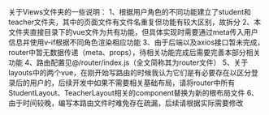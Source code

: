 关于Views文件夹的一些说明：
1、根据用户角色的不同功能建立了student和teacher文件夹，其中的页面文件有文件名重复但功能有较大区别，故拆分
2、本文件夹直接目录下的vue文件为共有功能，但具体实现时需要通过meta传入用户信息并使用v-if根据不同角色渲染相应功能
3、由于后端以及axios接口暂未完成，router中暂无数据传递（meta、props），待相关功能完成后需要完善本部分相关功能
4、路由配置见@/router/index.js（全文简称其为router文件）
5、关于layouts中的两个vue，在刚开始写路由的时候我认为它们是有必要存在以区分登录后的用户的，后续开发中如果不需要相关基础布局，请将router中所有StudentLayout、TeacherLayout相关的component替换为新的根布局文件
6、由于时间较晚，编写本路由文件时难免存在疏漏，后续请根据实际需要修改
